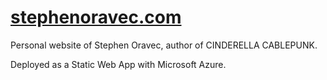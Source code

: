 # [stephenoravec.com](https://stephenoravec.com)

Personal website of Stephen Oravec, author of CINDERELLA CABLEPUNK.

Deployed as a Static Web App with Microsoft Azure.
